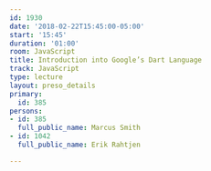 ```yaml
---
id: 1930
date: '2018-02-22T15:45:00-05:00'
start: '15:45'
duration: '01:00'
room: JavaScript
title: Introduction into Google’s Dart Language
track: JavaScript
type: lecture
layout: preso_details
primary:
  id: 385
persons:
- id: 385
  full_public_name: Marcus Smith
- id: 1042
  full_public_name: Erik Rahtjen

---
```


